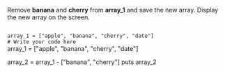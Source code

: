 Remove **banana** and **cherry**
from **array_1** and save the new array.
Display the new array on the screen.

<codeblock language="ruby" type="exercise" testMode="fixedInput">
<code>
array_1 = ["apple", "banana", "cherry", "date"]
# Write your code here
</code>
<solution>
array_1 = ["apple", "banana", "cherry", "date"]

array_2 = array_1 - ["banana", "cherry"]
puts array_2

</solution>
</codeblock>
